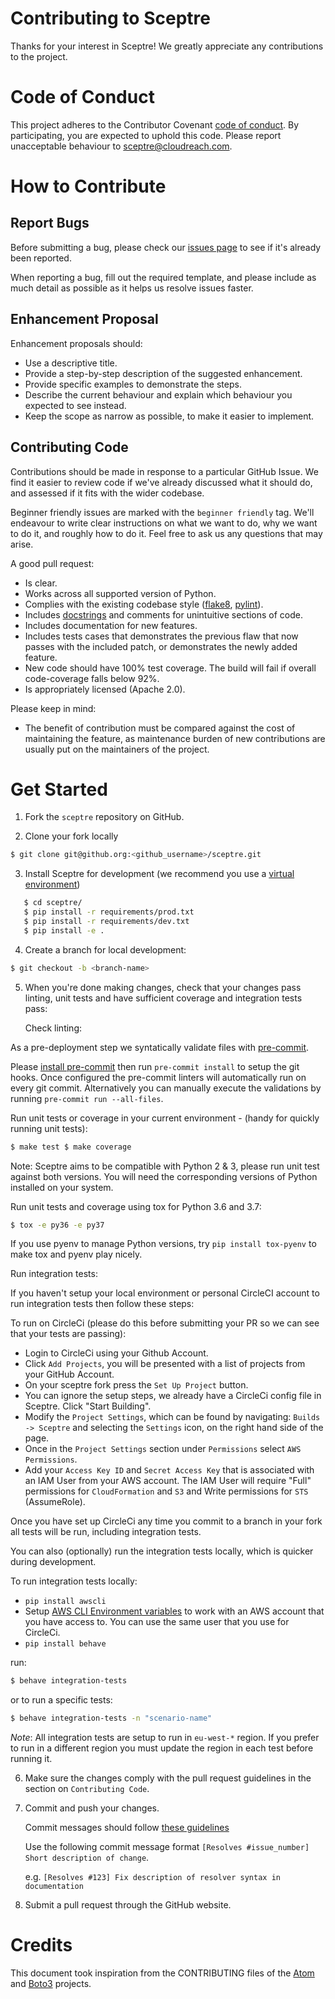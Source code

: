 # Contributing to Sceptre

Thanks for your interest in Sceptre! We greatly appreciate any contributions to
the project.

# Code of Conduct

This project adheres to the Contributor Covenant
[code of conduct](http://contributor-covenant.org/version/1/4/). By
participating, you are expected to uphold this code. Please report unacceptable
behaviour to sceptre@cloudreach.com.

# How to Contribute

## Report Bugs

Before submitting a bug, please check our
[issues page](https://github.com/cloudreach/sceptre/issues) to see if it's
already been reported.

When reporting a bug, fill out the required template, and please include as much
detail as possible as it helps us resolve issues faster.

## Enhancement Proposal

Enhancement proposals should:

- Use a descriptive title.
- Provide a step-by-step description of the suggested enhancement.
- Provide specific examples to demonstrate the steps.
- Describe the current behaviour and explain which behaviour you expected to see
  instead.
- Keep the scope as narrow as possible, to make it easier to implement.

## Contributing Code

Contributions should be made in response to a particular GitHub Issue. We find
it easier to review code if we've already discussed what it should do, and
assessed if it fits with the wider codebase.

Beginner friendly issues are marked with the `beginner friendly` tag. We'll
endeavour to write clear instructions on what we want to do, why we want to do
it, and roughly how to do it. Feel free to ask us any questions that may arise.

A good pull request:

- Is clear.
- Works across all supported version of Python.
- Complies with the existing codebase style
  ([flake8](http://flake8.pycqa.org/en/latest/),
  [pylint](https://www.pylint.org/)).
- Includes [docstrings](https://www.python.org/dev/peps/pep-0257/) and comments
  for unintuitive sections of code.
- Includes documentation for new features.
- Includes tests cases that demonstrates the previous flaw that now passes with
  the included patch, or demonstrates the newly added feature.
- New code should have 100% test coverage. The build will fail if overall
  code-coverage falls below 92%.
- Is appropriately licensed (Apache 2.0).

Please keep in mind:

- The benefit of contribution must be compared against the cost of maintaining
  the feature, as maintenance burden of new contributions are usually put on the
  maintainers of the project.

# Get Started

1. Fork the `sceptre` repository on GitHub.

2. Clone your fork locally

```bash
$ git clone git@github.org:<github_username>/sceptre.git
```

3. Install Sceptre for development (we recommend you use a
   [virtual environment](http://docs.python-guide.org/en/latest/dev/virtualenvs/))

```bash
   $ cd sceptre/
   $ pip install -r requirements/prod.txt
   $ pip install -r requirements/dev.txt
   $ pip install -e .
```

4. Create a branch for local development:

```bash
$ git checkout -b <branch-name>
```

5. When you're done making changes, check that your changes pass linting, unit
   tests and have sufficient coverage and integration tests pass:

   Check linting:

As a pre-deployment step we syntatically validate files with
[pre-commit](https://pre-commit.com).

Please [install pre-commit](https://pre-commit.com/#install) then run
`pre-commit install` to setup the git hooks.  Once configured the pre-commit
linters will automatically run on every git commit.  Alternatively you
can manually execute the validations by running
`pre-commit run --all-files`.

Run unit tests or coverage in your current environment - (handy for quickly
running unit tests):

```bash
$ make test $ make coverage
```

Note: Sceptre aims to be compatible with Python 2 & 3, please run unit test
against both versions. You will need the corresponding versions of Python
installed on your system.

Run unit tests and coverage using tox for Python 3.6 and 3.7:

```bash
$ tox -e py36 -e py37
```

If you use pyenv to manage Python versions, try `pip install tox-pyenv` to make
tox and pyenv play nicely.

Run integration tests:

If you haven't setup your local environment or personal CircleCI account to run
integration tests then follow these steps:

To run on CircleCi (please do this before submitting your PR so we can see that
your tests are passing):

- Login to CircleCi using your Github Account.
- Click `Add Projects`, you will be presented with a list of projects from your
  GitHub Account.
- On your sceptre fork press the `Set Up Project` button.
- You can ignore the setup steps, we already have a CircleCi config file in
  Sceptre. Click "Start Building".
- Modify the `Project Settings`, which can be found by navigating:
  `Builds -> Sceptre` and selecting the `Settings` icon, on the right hand side
  of the page.
- Once in the `Project Settings` section under `Permissions` select
  `AWS Permissions`.
- Add your `Access Key ID` and `Secret Access Key` that is associated with an
  IAM User from your AWS account. The IAM User will require "Full" permissions
  for `CloudFormation` and `S3` and Write permissions for `STS` (AssumeRole).

Once you have set up CircleCi any time you commit to a branch in your fork all
tests will be run, including integration tests.

You can also (optionally) run the integration tests locally, which is quicker
during development.

To run integration tests locally:
* `pip install awscli`
* Setup [AWS CLI Environment variables](https://docs.aws.amazon.com/cli/latest/userguide/cli-configure-envvars.html)
  to work with an AWS account that you have access to.  You can use the same user
  that you use for CircleCi.
* `pip install behave`

run:

```bash
$ behave integration-tests
```

or to run a specific tests:

```bash
$ behave integration-tests -n "scenario-name"
```

_Note_: All integration tests are setup to run in `eu-west-*` region.  If you prefer
to run in a different region you must update the region in each test before running it.


6. Make sure the changes comply with the pull request guidelines in the section
   on `Contributing Code`.

7. Commit and push your changes.

   Commit messages should follow
   [these guidelines](https://github.com/erlang/otp/wiki/Writing-good-commit-messages)

   Use the following commit message format
   `[Resolves #issue_number] Short description of change`.

   e.g. `[Resolves #123] Fix description of resolver syntax in documentation`

8. Submit a pull request through the GitHub website.

# Credits

This document took inspiration from the CONTRIBUTING files of the
[Atom](https://github.com/atom/atom/blob/abccce6ee9079fdaefdecb018e72ea64000e52ef/CONTRIBUTING.md)
and
[Boto3](https://github.com/boto/boto3/blob/e85febf46a819d901956f349afef0b0eaa4d906d/CONTRIBUTING.rst)
projects.
